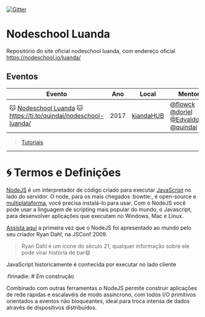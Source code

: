 [![Gitter](https://badges.gitter.im/nodeschool/luanda.svg)](https://gitter.im/nodeschool/luanda?utm_source=badge&utm_medium=badge&utm_campaign=pr-badge)

# Nodeschool Luanda
Repositório do site oficial nodeschool luanda, com endereço oficial https://nodeschool.io/luanda/

## Eventos
| Evento | Ano | Local | Mentores |
|----------|-----------|---------------------------|---------------------|
| :cat: [Nodeschool Luanda](http://ti.to/quindai/nodeschool-luanda) :cat: <br> https://ti.to/quindai/nodeschool-luanda/ | 2017  | [kiandaHUB](http://kiandahub.com/) | [@flowck](https://github.com/flowck) <br> [@doriel](https://github.com/doriel) <br> [@Edvaldo2000](https://github.com/Edvaldo2000) <br> [@quindai](https://github.com/quindai) |

> [Tutoriais](./tutoriais/tutoriais.md)

---------

# :cyclone: Termos e Definições
[NodeJS](https://nodejs.org/en/) é um interpretador de código criado para executar [JavaScript](https://pt.wikipedia.org/wiki/JavaScript) no lado do servidor. O node, para os mais chegados :bowtie:, é open-source e [multiplataforma](https://pt.wikipedia.org/wiki/Multiplataforma), você precisa instalá-lo para usar. Com o NodeJS você pode usar a linguagem de scripting mais popular do mundo, o Javascript, para desenvolver aplicações que executam no Windows, Mac e Linux.

[Assista aqui](https://www.youtube.com/watch?v=EeYvFl7li9E) a primeira vez que o NodeJS foi apresentado ao mundo pelo seu criador Ryan Dahl, na JSConf 2009.

> Ryan Dahl é um ícone do século 21, qualquer informação sobre ele pode virar história de bar:smile:

JavaScript historicamente é conhecida por executar no lado cliente

:finnadie: # Em construção

Combinado com outras ferramentas o NodeJS permite construir aplicações de rede rápidas e escalavéis de modo assíncrono, com todos I/O primitivos orientados a eventos não bloqueantes, ideal para troca intensa de dados através de dispositivos distribuídos.